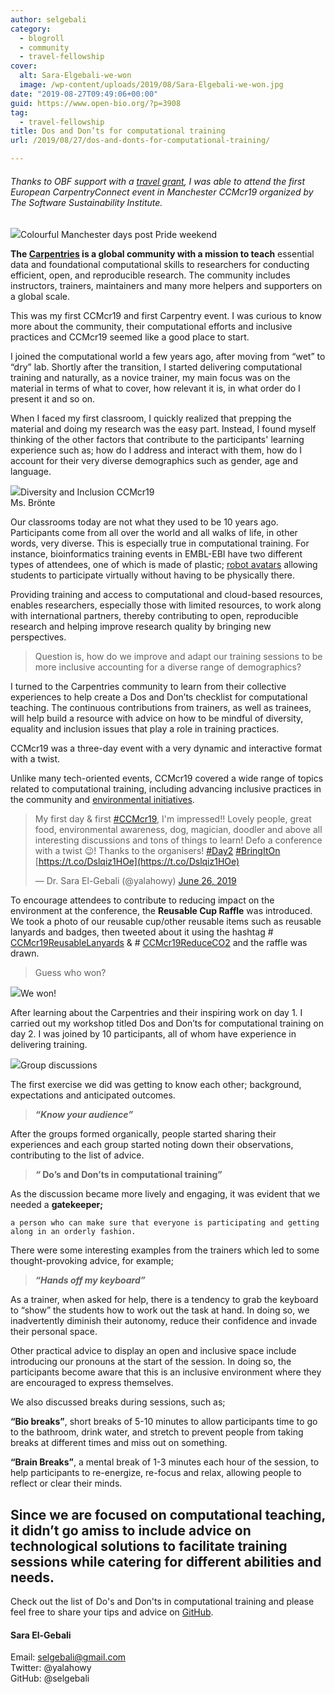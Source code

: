 ```yaml
---
author: selgebali
category:
  - blogroll
  - community
  - travel-fellowship
cover:
  alt: Sara-Elgebali-we-won
  image: /wp-content/uploads/2019/08/Sara-Elgebali-we-won.jpg
date: "2019-08-27T09:49:06+00:00"
guid: https://www.open-bio.org/?p=3908
tag:
  - travel-fellowship
title: Dos and Don’ts for computational training
url: /2019/08/27/dos-and-donts-for-computational-training/

---
```

###### Thanks to OBF support with a [travel grant](/travel-awards/), I was able to attend the first European CarpentryConnect event in Manchester CCMcr19 organized by The Software Sustainability Institute.

![](https://i.imgur.com/rKTSHED.png)Colourful Manchester days post Pride weekend

**The [Carpentries](https://carpentries.org/) is a global community with a mission to teach** essential data and foundational computational skills to researchers for conducting efficient, open, and reproducible research. The community includes instructors, trainers, maintainers and many more helpers and supporters on a global scale.

This was my first CCMcr19 and first Carpentry event. I was curious to know more about the community, their computational efforts and inclusive practices and CCMcr19 seemed like a good place to start.

I joined the computational world a few years ago, after moving from “wet” to “dry” lab. Shortly after the transition, I started delivering computational training and naturally, as a novice trainer, my main focus was on the material in terms of what to cover, how relevant it is, in what order do I present it and so on.

When I faced my first classroom, I quickly realized that prepping the material and doing my research was the easy part. Instead, I found myself thinking of the other factors that contribute to the participants' learning experience such as; how do I address and interact with them, how do I account for their very diverse demographics such as gender, age and language.   

![](https://i.imgur.com/5ppP8SE.jpg)Diversity and Inclusion CCMcr19   
Ms. Brönte

Our classrooms today are not what they used to be 10 years ago. Participants come from all over the world and all walks of life, in other words, very diverse. This is especially true in computational training. For instance, bioinformatics training events in EMBL-EBI have two different types of attendees, one of which is made of plastic; [robot avatars](https://www.ebi.ac.uk/about/news/announcements/bioinformatics-training-with-robot-avatars) allowing students to participate virtually without having to be physically there.

Providing training and access to computational and cloud-based resources, enables researchers, especially those with limited resources, to work along with international partners, thereby contributing to open, reproducible research and helping improve research quality by bringing new perspectives.

> Question is, how do we improve and adapt our training sessions to be more inclusive accounting for a diverse range of demographics?

I turned to the Carpentries community to learn from their collective experiences to help create a Dos and Don’ts checklist for computational teaching. The continuous contributions from trainers, as well as trainees, will help build a resource with advice on how to be mindful of diversity, equality and inclusion issues that play a role in training practices.

CCMcr19 was a three-day event with a very dynamic and interactive format with a twist.

Unlike many tech-oriented events, CCMcr19 covered a wide range of topics related to computational training, including advancing inclusive practices in the community and [environmental initiatives](https://software.ac.uk/blog/2019-04-24-can-we-increase-our-impact-reducing-it-thoughts-environmental-sustainability).

> My first day & first [#CCMcr19](https://twitter.com/hashtag/CCMcr19?src=hash&ref_src=twsrc%5Etfw), I'm impressed!! Lovely people, great food, environmental awareness, dog, magician, doodler and above all interesting discussions and tons of things to learn! Defo a conference with a twist 😉! Thanks to the organisers! [#Day2](https://twitter.com/hashtag/Day2?src=hash&ref_src=twsrc%5Etfw) [#BringItOn](https://twitter.com/hashtag/BringItOn?src=hash&ref_src=twsrc%5Etfw) [https://t.co/Dslqiz1HOe](https://t.co/Dslqiz1HOe)
>
> — Dr. Sara El-Gebali (@yalahowy) [June 26, 2019](https://twitter.com/yalahowy/status/1143776558651514881?ref_src=twsrc%5Etfw)

To encourage attendees to contribute to reducing impact on the environment at the conference, the **Reusable Cup Raffle** was introduced. We took a photo of our reusable cup/other reusable items such as reusable lanyards and badges, then tweeted about it using the hashtag # [CCMcr19ReusableLanyards](https://twitter.com/hashtag/CCMcr19ReusableLanyards?src=hashtag_click) & # [CCMcr19ReduceCO2](https://twitter.com/hashtag/CCMcr19ReduceCO2?src=hashtag_click) and the raffle was drawn.

> Guess who won?

![](/wp/wp-content/uploads/2019/08/Sara-Elgebali-we-won-1024x768.jpg)We won!

After learning about the Carpentries and their inspiring work on day 1. I carried out my workshop titled Dos and Don’ts for computational training on day 2. I was joined by 10 participants, all of whom have experience in delivering training.

![](https://i.imgur.com/gruhfO3.jpg)Group discussions

The first exercise we did was getting to know each other; background, expectations and anticipated outcomes.

> **_“Know your audience”_**

After the groups formed organically, people started sharing their experiences and each group started noting down their observations, contributing to the list of advice.

> **_“_ Do’s and Don’ts in computational training”**

As the discussion became more lively and engaging, it was evident that we needed a **gatekeeper;**

```
a person who can make sure that everyone is participating and getting along in an orderly fashion.
```

There were some interesting examples from the trainers which led to some thought-provoking advice, for example;

> **_“Hands off my keyboard”_**

As a trainer, when asked for help, there is a tendency to grab the keyboard to “show” the students how to work out the task at hand. In doing so, we inadvertently diminish their autonomy, reduce their confidence and invade their personal space.

Other practical advice to display an open and inclusive space include introducing our pronouns at the start of the session. In doing so, the participants become aware that this is an inclusive environment where they are encouraged to express themselves.

We also discussed breaks during sessions, such as;

**“Bio breaks”**, short breaks of 5-10 minutes to allow participants time to go to the bathroom, drink water, and stretch to prevent people from taking breaks at different times and miss out on something.

**“Brain Breaks”**, a mental break of 1-3 minutes each hour of the session, to help participants to re-energize, re-focus and relax, allowing people to reflect or clear their minds.

## Since we are focused on computational teaching, it didn’t go amiss to include advice on technological solutions to facilitate training sessions while catering for different abilities and needs.   
Check out the list of Do's and Don'ts in computational training and please feel free to share your tips and advice on [GitHub](https://github.com/selgebali/CCMcr19_dos).

#### Sara El-Gebali  
Email: selgebali@gmail.com  
Twitter: @yalahowy  
GitHub: @selgebali  
